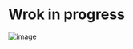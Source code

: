 # Wrok in progress

![image](https://github.com/lightest/gpuparticles/assets/2725889/c1a515d3-2a5a-42e4-a79d-9dfe6352d64f)
